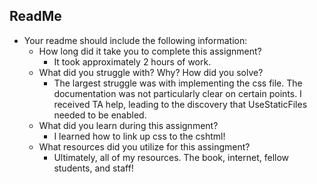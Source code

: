 ## ReadMe
- Your readme should include the following information:
	- How long did it take you to complete this assignment?
		- It took approximately 2 hours of work.
	- What did you struggle with? Why? How did you solve?
		- The largest struggle was with implementing the css file. The documentation was not particularly clear on certain points. I received TA help, leading to the discovery that UseStaticFiles needed to be enabled.
	- What did you learn during this assignment?
		- I learned how to link up css to the cshtml!
    - What resources did you utilize for this assingment?
		- Ultimately, all of my resources. The book, internet, fellow students, and staff!
